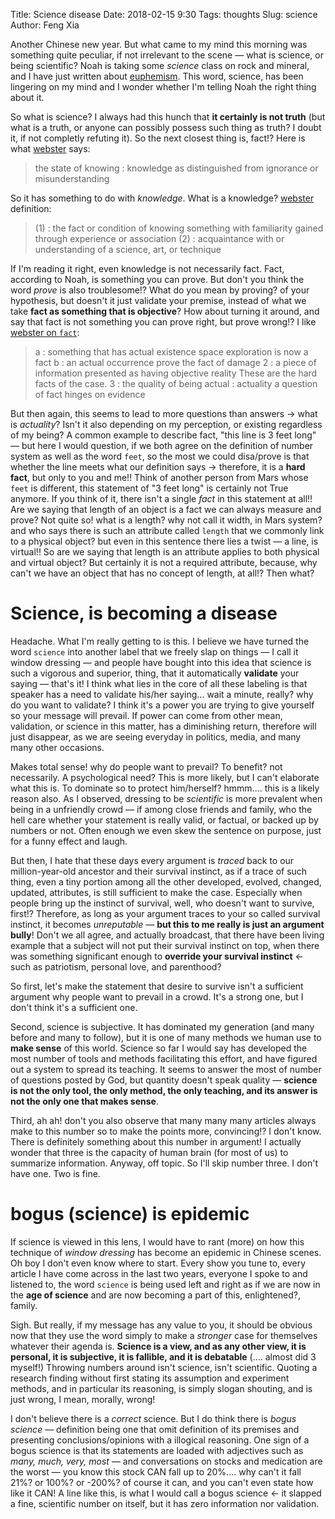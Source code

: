 Title: Science disease
Date: 2018-02-15 9:30
Tags: thoughts
Slug: science
Author: Feng Xia

Another Chinese new year. But what came to my mind this morning was
something quite peculiar, if not irrelevant to the scene &mdash; what
is science, or being scientific? Noah is taking some _science_ class
on rock and mineral, and I have just written about
[euphemism][1]. This word, science, has been lingering on my mind and
I wonder whether I'm telling Noah the right thing about it.

[1]: {filename}/thoughts/euphemism.md

So what is science? I always had this hunch that **it certainly is not
truth** (but what is a truth, or anyone can possibly possess such
thing as truth? I doubt it, if not completly refuting it). So the next
closest thing is, fact!? Here is what [webster][2] says:

> the state of knowing : knowledge as distinguished from ignorance or misunderstanding

[2]: https://www.merriam-webster.com/dictionary/science

So it has something to do with _knowledge_. What is a knowledge?
[webster][3] definition:

> (1) : the fact or condition of knowing something with familiarity gained through experience or association (2) : acquaintance with or understanding of a science, art, or technique
> 

[3]: https://www.merriam-webster.com/dictionary/knowledge

If I'm reading it right, even knowledge is not necessarily fact. Fact,
according to Noah, is something you can prove. But don't you think the
word _prove_ is also troublesome!? What do you mean by proving? of
your hypothesis, but doesn't it just validate your premise, instead of
what we take **fact as something that is objective**?
How about turning it around, and say that fact is not something you
can prove right, but prove wrong!? I like [webster on `fact`][3]:


> a : something that has actual existence space exploration is now a fact
> b : an actual occurrence prove the fact of damage
> 2 : a piece of information presented as having objective reality These are the hard facts of the case.
> 3 : the quality of being actual : actuality a question of fact hinges on evidence
> 

[3]: https://www.merriam-webster.com/dictionary/fact

But then again, this seems to lead to more questions than answers
&rarr; what is _actuality_? Isn't it also depending on my perception,
or existing regardless of my being? A common example to describe fact,
"this line is 3 feet long" &mdash; but here I would question, if we
both agree on the definition of number system as well as the word
`feet`, so the most we could disa/prove is that whether the line meets
what our definition says &rarr; therefore, it is a **hard fact**, but
only to you and me!! Think of another person from Mars whose `feet` is
different, this statement of "3 feet long" is certainly not True
anymore. If you think of it, there isn't a single _fact_ in this
statement at all!! Are we saying that length of an object is a fact we
can always measure and prove? Not quite so! what is a length? why not
call it width, in Mars system? and who says there is such an attribute
called `length` that we commonly link to a physical object? but even
in this sentence there lies a twist &mdash; a line, is virtual!! So
are we saying that length is an attribute applies to both physical and
virtual object? But certainly it is not a required attribute, because,
why can't we have an object that has no concept of length, at all!?
Then what?

# Science, is becoming a disease

Headache. What I'm really getting to is this. I believe we have turned
the word `science` into another label that we freely slap on things
&mdash; I call it window dressing &mdash; and people have bought into
this idea that science is such a vigorous and superior, thing, that it
automatically **validate** your saying &mdash; that's it! I think what
lies in the core of all these labeling is that speaker has a need to
validate his/her saying... wait a minute, really? why do you want to
validate? I think it's a power you are trying to give yourself so your
message will prevail. If power can come from other mean, validation,
or science in this matter, has a diminishing return, therefore will
just disappear, as we are seeing everyday in politics, media, and many
many other occasions.

Makes total sense! why do people want to prevail? To benefit? not
necessarily. A psychological need? This is more likely, but I can't
elaborate what this is. To dominate so to protect him/herself?
hmmm.... this is a likely reason also. As I observed, dressing to be
_scientific_ is more prevalent when being in a unfriendly crowd
&mdash; if among close friends and family, who the hell care whether
your statement is really valid, or factual, or backed up by numbers or
not. Often enough we even skew the sentence on purpose, just for a
funny effect and laugh.

But then, I hate that these days every argument is _traced_ back to
our million-year-old ancestor and their survival instinct, as if a
trace of such thing, even a tiny portion among all the other
developed, evolved, changed, updated, attributes, is still sufficient
to make the case. Especially when people bring up the instinct of
survival, well, who doesn't want to survive, first!? Therefore, as
long as your argument traces to your so called survival instinct, it
becomes _unreputable_ &mdash; **but this to me really is just an
argument bully**! Don't we all agree, and actually broadcast, that there
have been living example that a subject will not put their survival
instinct on top, when there was something significant enough to
**override your survival instinct** &larr; such as patriotism,
personal love, and parenthood?

So first, let's make the statement that desire to survive isn't a
sufficient argument why people want to prevail in a crowd. It's a
strong one, but I don't think it's a sufficient one.

Second, science is subjective. It has dominated my generation (and
many before and many to follow), but it is one of many methods we
human use to **make sense** of this world. Science so far I would say
has developed the most number of tools and methods facilitating this
effort, and have figured out a system to spread its teaching. It seems
to answer the most of number of questions posted by God, but quantity
doesn't speak quality &mdash; **science is not the only tool, the only
method, the only teaching, and its answer is not the only one that
makes sense**.

Third, ah ah! don't you also observe that many many many articles
always make to this number so to make the points more, convincing!? I
don't know. There is definitely something about this number in
argument! I actually wonder that three is the capacity of human brain
(for most of us) to summarize information. Anyway, off topic. So I'll
skip number three. I don't have one. Two is fine.

# bogus (science) is epidemic

If science is viewed in this lens, I would have to rant (more) on how
this technique of _window dressing_ has become an epidemic in Chinese
scenes. Oh boy I don't even know where to start. Every show you tune
to, every article I have come across in the last two years, everyone I
spoke to and listened to, the word `science` is being used left and
right as if we are now in the **age of science** and are now becoming
a part of this, enlightened?, family.

Sigh. But really, if my message has any value to you, it should be
obvious now that they use the word simply to make a _stronger_ case
for themselves whatever their agenda is. **Science is a view, and as
any other view, it is personal, it is subjective, it is fallible, and
it is debatable** (.... almost did 3 myself!) Throwing numbers around
isn't science, isn't scientific. Quoting a research finding without
first stating its assumption and experiment methods, and in particular
its reasoning, is simply slogan shouting, and is just wrong, I mean,
morally, wrong!

I don't believe there is a _correct_ science. But I do think there is
_bogus science_ &mdash; definition being one that omit definition of
its premises and presenting conclusions/opinions with a illogical
reasoning. One sign of a bogus science is that its statements are
loaded with adjectives such as _many, much, very, most_ &mdash; and
conversations on stocks and medication are the worst &mdash; you know
this stock CAN fall up to 20%.... why can't it fall 21%? or 100%? or
-200%? of course it can, and you can't even state how like it CAN! A
line like this, is what I would call a bogus science &larr; it slapped
a fine, scientific number on itself, but it has zero information nor 
validation.

